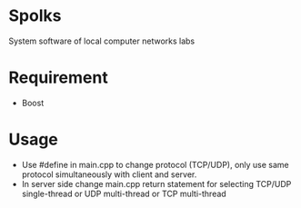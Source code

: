 # Spolks
 System software of local computer networks labs

# Requirement
* Boost

# Usage
* Use #define in main.cpp to change protocol (TCP/UDP), only use same protocol simultaneously with client and server.
* In server side change main.cpp return statement for selecting TCP/UDP single-thread or UDP multi-thread or TCP multi-thread
